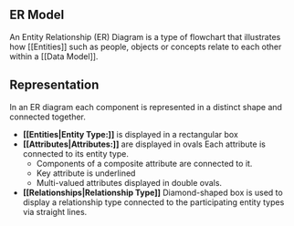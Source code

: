 ## ER Model
An Entity Relationship (ER) Diagram is a type of flowchart that illustrates how [[Entities]]  such as people, objects or concepts relate to each other within a [[Data Model]].

## Representation
In an ER diagram each component is represented in a distinct shape and connected together.
* **[[Entities|Entity Type:]]** is displayed in a rectangular box
* **[[Attributes|Attributes:]]** are displayed in ovals Each attribute is connected to its entity type.
	*  Components of a composite attribute are connected to it.
	* Key attribute is underlined
	* Multi-valued attributes displayed in double ovals.
* **[[Relationships|Relationship Type]]**   Diamond-shaped box is used to display a relationship type connected to the participating entity types via straight lines.